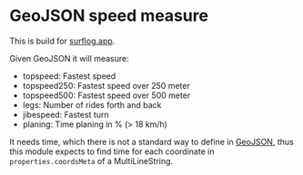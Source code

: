 # GeoJSON speed measure

This is build for [surflog.app](https://surflog.app/).

Given GeoJSON it will measure:

- topspeed: Fastest speed
- topspeed250: Fastest speed over 250 meter
- topspeed500: Fastest speed over 500 meter
- legs: Number of rides forth and back
- jibespeed: Fastest turn
- planing: Time planing in % (> 18 km/h)

It needs time, which there is not a standard way to define in [GeoJSON](https://datatracker.ietf.org/doc/html/rfc7946), thus this module expects to find time for each coordinate in `properties.coordsMeta` of a MultiLineString.
